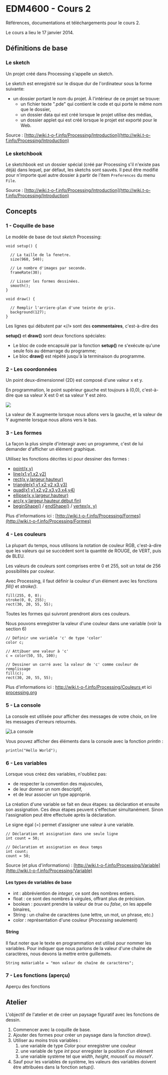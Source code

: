 EDM4600 - Cours 2
=======

Références, documentations et téléchargements pour le cours 2.

Le cours a lieu le 17 janvier 2014.

## Définitions de base

### Le sketch

Un projet créé dans Processing s'appelle un sketch.

Le sketch est enregistré sur le disque dur de l'ordinateur sous la forme suivante:

- un dossier portant le nom du projet. À l'intérieur de ce projet se trouve:
	- un fichier texte ".pde" qui contient le code et qui porte le même nom que le dossier,
	- un dossier data qui est créé lorsque le projet utilise des médias,
	- un dossier applet qui est créé lorsque le projet est exporté pour le Web.

Source : [http://wiki.t-o-f.info/Processing/Introduction](http://wiki.t-o-f.info/Processing/Introduction)

### Le sketchbook

Le sketchbook est un dossier spécial (créé par Processing s'il n'existe pas déjà) dans lequel, par défaut, les sketchs sont sauvés. Il peut être modifié pour n'importe quel autre dossier à partir de l'item `Preferences` du menu `File`.

Source : [http://wiki.t-o-f.info/Processing/Introduction](http://wiki.t-o-f.info/Processing/Introduction)

## Concepts

### 1 - Coquille de base

Le modèle de base de tout *sketch* Processing:


```
void setup() {

  // La taille de la fenetre.
  size(960, 540);

  // Le nombre d'images par seconde.
  frameRate(30); 

  // Lisser les formes dessinées.
  smooth(); 
}

void draw() {

  // Remplir l'arriere-plan d'une teinte de gris.
  background(127);
}
```

Les lignes qui débutent par «//» sont des **commentaires**, c'est-à-dire des  

**setup()** et **draw()** sont deux fonctions spéciales:

- Le bloc de code encapsulé par la fonction **setup()** ne s'exécute qu'une seule fois au démarrage du programme;
- Le bloc **draw()** est répété jusqu'à la terminaison du programme.
 
### 2 - Les coordonnées

Un point deux-dimensionnel (2D) est composé d'une valeur x et y.

En programmation, le point supérieur gauche est toujours à (0,0), c'est-à-dire que sa valeur X est 0 et sa valeur Y est zéro.

![](https://dl.dropboxusercontent.com/u/1052827/EDM4600/cours2%20-%20coord.jpg)

La valeur de X augmente lorsque nous allons vers la gauche, et la valeur de Y augmente lorsque nous allons vers le bas.

### 3 - Les formes

La façon la plus simple d'interagir avec un programme, c'est de lui demander d'afficher un élément graphique.

Utilisez les fonctions décrites ici pour dessiner des formes :

- [point(x,y)](http://processing.org/reference/point_.html)
- [line(x1,y1,x2,y2)](http://processing.org/reference/line_.html)
- [rect(x,y,largeur,hauteur)](http://processing.org/reference/rect_.html)
- [triangle(x1,y1,x2,y2,x3,y3)](http://processing.org/reference/triangle_.html)
- [quad(x1,y1,x2,y2,x3,y3,x4,y4)](http://processing.org/reference/quad_.html)
- [ellipse(x,y,largeur,hauteur)](http://processing.org/reference/ellipse_.html)
- [arc(x,y,largeur,hauteur,début,fin)](http://processing.org/reference/arc_.html)
- [beginShape()](http://processing.org/reference/beginShape_.html) / [endShape()](http://processing.org/reference/endShape_.html) / [vertex(x, y)](http://processing.org/reference/vertex_.html)

Plus d'informations ici : [http://wiki.t-o-f.info/Processing/Formes](http://wiki.t-o-f.info/Processing/Formes)

### 4 - Les couleurs

La plupart du temps, nous utilisons la notation de couleur RGB, c'est-à-dire que les valeurs qui se succèdent sont la quantité de ROUGE, de VERT, puis de BLEU.

Les valeurs de couleurs sont comprises entre 0 et 255, soit un total de 256 possibilités par couleur.

Avec Processing, il faut définir la couleur d'un élément avec les fonctions *fill()* et *stroke()*.

```
fill(255, 0, 0);
stroke(0, 0, 255);
rect(30, 20, 55, 55);
```

Toutes les formes qui suivront prendront alors ces couleurs.

Nous pouvons enregistrer la valeur d'une couleur dans une variable (voir la section 6)


```
// Définir une variable 'c' de type 'color'
color c; 

// Attibuer une valeur à 'c'
c = color(50, 55, 100);

// Dessiner un carré avec la valeur de 'c' comme couleur de remplissage
fill(c);
rect(30, 20, 55, 55);

```

Plus d'informations ici : [http://wiki.t-o-f.info/Processing/Couleurs
](http://wiki.t-o-f.info/Processing/Couleurs) et ici [processing.org](http://processing.org/reference/fill_.html)

### 5 - La console

La console est utilisée pour afficher des messages de votre choix, on lire les messages d'erreurs retournés.

![La console](https://dl.dropboxusercontent.com/u/1052827/EDM4600/cours2%20-%20console.png)

Vous pouvez afficher des éléments dans la console avec la fonction *println* :

```
println("Hello World");
```

### 6 - Les variables

Lorsque vous créez des variables, n'oubliez pas:

- de respecter la convention des majuscules,
- de leur donner un nom descriptif,
- et de leur associer un type approprié.

La création d'une variable se fait en deux étapes: sa déclaration et ensuite son assignation. Ces deux étapes peuvent s'effectuer simultanément. Sinon l'assignation peut être effectuée après la déclaration.

Le signe égal (=) permet d'assigner une valeur à une variable.

```
// Déclaration et assignation dans une seule ligne
int count = 50;

// Déclaration et assignation en deux temps
int count;
count = 50;
```

Source (et plus d'informations) : [http://wiki.t-o-f.info/Processing/Variable](http://wiki.t-o-f.info/Processing/Variable)

#### Les types de variables de base

- int : abbréviention de *integer*, ce sont des nombres entiers.
- float : ce sont des nombres à virgules, offrant plus de précision.
- boolean : pouvant prendre la valeur de *true* ou *false*, on les appelle binaires, 
- String : un chaîne de caractères (une lettre, un mot, un phrase, etc.)
- color : représentation d'une couleur (*Processing* seulement)

#### String 

Il faut noter que le texte en programmation est utilisé pour nommer les variables. Pour indiquer que nous parlons de la valeur d'une chaîne de caractères, nous devons la mettre entre guillemets.

```
String maVariable = "mon valeur de chaîne de caractères";
```

### 7 - Les fonctions (aperçu)

Aperçu des fonctions

## Atelier

L'objectif de l'atelier et de créer un paysage figuratif avec les fonctions de dessin.

1. Commencer avec la coquille de base.
2. Ajouter des formes pour créer un paysage dans la fonction *draw()*.
3. Utiliser au moins trois variables : 
	1. une variable de type *Color* pour enregistrer une couleur
	2. une variable de type *int* pour enregister la position d'un élément
	3. une variable système tel que *width*, *height*, *mouseX* ou *mouseY*.
4. Sauf pour les variables de système, les valeurs des variables doivent être attribuées dans la fonction *setup()*.
